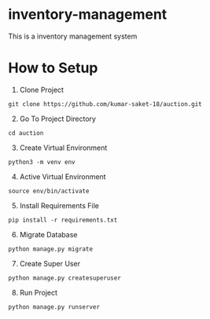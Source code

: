 # inventory-management
This is a inventory management system

# How to Setup
1. Clone Project
```
git clone https://github.com/kumar-saket-18/auction.git
```

2. Go To Project Directory
```
cd auction
```
3. Create Virtual Environment
```
python3 -m venv env
```
4. Active Virtual Environment
```
source env/bin/activate
```
5. Install Requirements File
```
pip install -r requirements.txt
```
6. Migrate Database
```
python manage.py migrate
```
7. Create Super User
```
python manage.py createsuperuser
```
8. Run Project
```
python manage.py runserver
```
